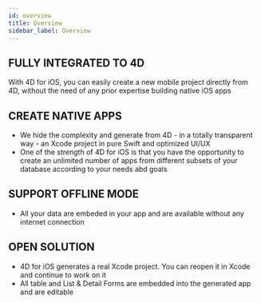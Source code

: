 ```yaml
---
id: overview
title: Overview
sidebar_label: Overview
---
```



## FULLY INTEGRATED TO 4D
With 4D for iOS, you can easily create a new mobile project directly from 4D, without the need of any prior expertise building native iOS apps

## CREATE NATIVE APPS
* We hide the complexity and generate from 4D - in a totally transparent way - an Xcode project in pure Swift and optimized UI/UX
* One of the strength of 4D for iOS is that you have the opportunity to create an unlimited number of apps from different subsets of your database according to your needs abd goals


## SUPPORT OFFLINE MODE
* All your data are embeded in your app and are available without any internet connection


## OPEN SOLUTION
* 4D for iOS generates a real Xcode project. You can reopen it in Xcode and continue to work on it
* All table and List & Detail Forms are embedded into the generated app and are editable
